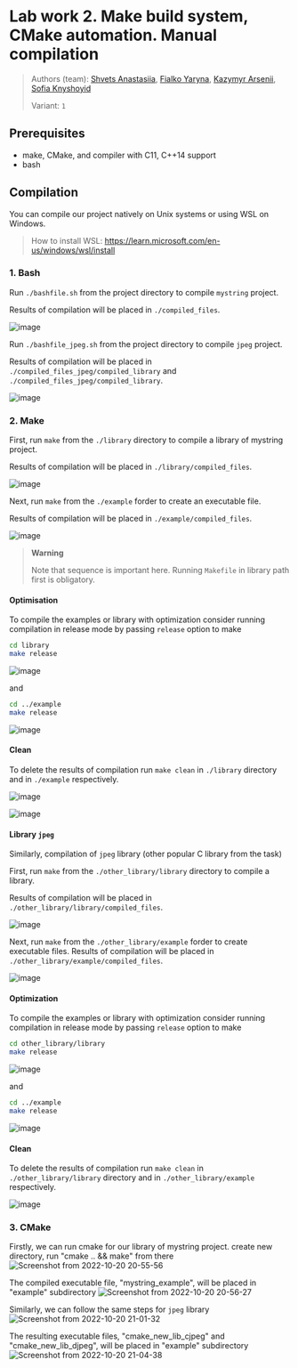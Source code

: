 # Lab work 2. Make build system, CMake automation. Manual compilation
> Authors (team): [Shvets Anastasiia](https://github.com/shnasta), [Fialko Yaryna](https://github.com/YarynaFialko), [Kazymyr Arsenii](https://github.com/Arsenii6666), [Sofia Knyshoyid](https://github.com/Sofia-Knyshoyid)
> 
> Variant: `1`
## Prerequisites

* make, CMake, and compiler with C11, C++14 support
* bash

## Compilation

You can compile our project natively on Unix systems or using WSL on Windows.
> How to install WSL: https://learn.microsoft.com/en-us/windows/wsl/install

### 1. Bash

Run ```./bashfile.sh``` from the project directory to compile `mystring` project.

Results of compilation will be placed in ```./compiled_files```.

![image](https://user-images.githubusercontent.com/92580927/196960790-e537e510-fd63-44b2-b6f8-c3a9f9f32e62.png)

Run ```./bashfile_jpeg.sh``` from the project directory to compile `jpeg` project.

Results of compilation will be placed in `./compiled_files_jpeg/compiled_library` and `./compiled_files_jpeg/compiled_library`.

![image](https://user-images.githubusercontent.com/49194660/197029470-c1985012-a452-4a68-bc3d-187b5e85fef8.png)



### 2. Make

First, run ```make``` from the ```./library``` directory to compile a library of mystring project.

Results of compilation will be placed in ```./library/compiled_files```.

![image](https://user-images.githubusercontent.com/92580927/196963686-28d2feee-a33c-497b-b0dd-7b74b39eec5b.png)


Next, run ```make``` from the ```./example``` forder to create an executable file. 

Results of compilation will be placed in ```./example/compiled_files```. 

![image](https://user-images.githubusercontent.com/92580927/196964148-4d25dddf-1b9f-4bb0-bfbb-e23e88658f64.png)

> **Warning**
>
> Note that sequence is important here. Running `Makefile` in library path first is obligatory.

#### Optimisation

To compile the examples or library with optimization consider running compilation in release mode by passing `release` option to make 
```bash
cd library
make release
```

![image](https://user-images.githubusercontent.com/49194660/197080809-efc1f2e4-ea40-4c63-b739-72ec2340a0ec.png)

and

```bash
cd ../example
make release
```

![image](https://user-images.githubusercontent.com/49194660/197080854-a7e97454-8b57-41ff-aaf6-2d9b999ff1b1.png)

#### Clean 

To delete the results of compilation run ```make clean``` in ```./library``` directory and in ```./example``` respectively.

![image](https://user-images.githubusercontent.com/92580927/196969048-983779ae-d6d2-488a-9eb7-750567f9fd5d.png)

![image](https://user-images.githubusercontent.com/92580927/196969881-8bafc6f3-39e2-4d1f-8df1-f2e271d7b599.png)


#### Library `jpeg`

Similarly, compilation of `jpeg` library (other popular C library from the task)


First, run ```make``` from the ```./other_library/library``` directory to compile a library.

Results of compilation will be placed in ```./other_library/library/compiled_files```.

![image](https://user-images.githubusercontent.com/92580927/196971272-b7f1ee92-7ba0-40a3-9254-f2b438fa5853.png)

Next, run ```make``` from the ```./other_library/example``` forder to create executable files. 
Results of compilation will be placed in ```./other_library/example/compiled_files```.

![image](https://user-images.githubusercontent.com/92580927/196972087-76e804f7-debb-460e-ac47-71b4388da1a3.png)

#### Optimization

To compile the examples or library with optimization consider running compilation in release mode by passing `release` option to make
```bash
cd other_library/library
make release
```

![image](https://user-images.githubusercontent.com/49194660/197080956-a1517c59-b3fb-433e-94d6-6fe369e73d68.png)

and

```bash
cd ../example
make release
```

![image](https://user-images.githubusercontent.com/49194660/197081026-6c4cd262-a189-46ae-9182-17a886bad142.png)

#### Clean

To delete the results of compilation run ```make clean``` in ```./other_library/library``` directory and in ```./other_library/example``` respectively.

![image](https://user-images.githubusercontent.com/92580927/196973145-c60da516-089d-4df2-b6bf-5716988d7b06.png)


### 3. CMake
Firstly, we can run cmake for our library of mystring project.
create new directory, run "cmake .. && make" from there
![Screenshot from 2022-10-20 20-55-56](https://user-images.githubusercontent.com/87498412/197031190-d4093cf1-c018-4b7c-8a65-c84d6ab4dca7.png)

The compiled executable file, "mystring_example", will be placed in "example" subdirectory
![Screenshot from 2022-10-20 20-56-27](https://user-images.githubusercontent.com/87498412/197031415-f2aa6c7b-4801-4f78-ab3d-e8dbb6525fd8.png)

Similarly, we can follow the same steps for `jpeg` library
![Screenshot from 2022-10-20 21-01-32](https://user-images.githubusercontent.com/87498412/197031651-60df74df-698e-458c-8368-e70749ca4598.png)

The resulting executable files, "cmake_new_lib_cjpeg" and "cmake_new_lib_djpeg", will be placed in "example" subdirectory
![Screenshot from 2022-10-20 21-04-38](https://user-images.githubusercontent.com/87498412/197031865-615ecfbb-7ab2-4620-badf-870e093943a0.png)
